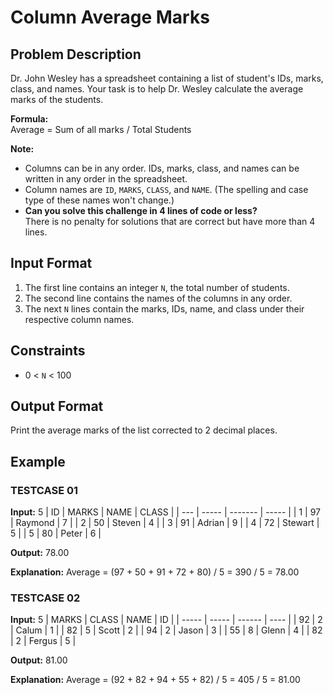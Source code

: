 # Column Average Marks

## Problem Description

Dr. John Wesley has a spreadsheet containing a list of student's IDs, marks, class, and names. Your task is to help Dr. Wesley calculate the average marks of the students.

**Formula:**  
Average = Sum of all marks / Total Students

**Note:**
- Columns can be in any order. IDs, marks, class, and names can be written in any order in the spreadsheet.
- Column names are `ID`, `MARKS`, `CLASS`, and `NAME`. (The spelling and case type of these names won't change.)
- **Can you solve this challenge in 4 lines of code or less?**  
  There is no penalty for solutions that are correct but have more than 4 lines.

## Input Format
1. The first line contains an integer `N`, the total number of students.
2. The second line contains the names of the columns in any order.
3. The next `N` lines contain the marks, IDs, name, and class under their respective column names.

## Constraints
- 0 < `N` < 100

## Output Format
Print the average marks of the list corrected to 2 decimal places.

## Example

### TESTCASE 01

**Input:**
5
| ID  | MARKS | NAME    | CLASS |
| --- | ----- | ------- | ----- |
| 1   | 97    | Raymond | 7     |
| 2   | 50    | Steven  | 4     |
| 3   | 91    | Adrian  | 9     |
| 4   | 72    | Stewart | 5     |
| 5   | 80    | Peter   | 6     |

**Output:**
78.00

**Explanation:**
Average = (97 + 50 + 91 + 72 + 80) / 5 = 390 / 5 = 78.00

### TESTCASE 02

**Input:**
5
| MARKS | CLASS | NAME   | ID   |
| ----- | ----- | ------ | ---- |
| 92    | 2     | Calum  | 1    |
| 82    | 5     | Scott  | 2    |
| 94    | 2     | Jason  | 3    |
| 55    | 8     | Glenn  | 4    |
| 82    | 2     | Fergus | 5    |

**Output:**
81.00

**Explanation:**
Average = (92 + 82 + 94 + 55 + 82) / 5 = 405 / 5 = 81.00

